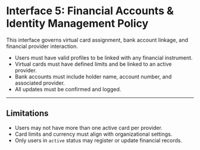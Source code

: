 # Interface 5: Financial Accounts & Identity Management Policy

This interface governs virtual card assignment, bank account linkage, and financial provider interaction.

- Users must have valid profiles to be linked with any financial instrument.
- Virtual cards must have defined limits and be linked to an active provider.
- Bank accounts must include holder name, account number, and associated provider.
- All updates must be confirmed and logged.

---

## Limitations
- Users may not have more than one active card per provider.
- Card limits and currency must align with organizational settings.
- Only users in `active` status may register or update financial records.
